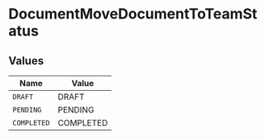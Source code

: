 # DocumentMoveDocumentToTeamStatus


## Values

| Name        | Value       |
| ----------- | ----------- |
| `DRAFT`     | DRAFT       |
| `PENDING`   | PENDING     |
| `COMPLETED` | COMPLETED   |